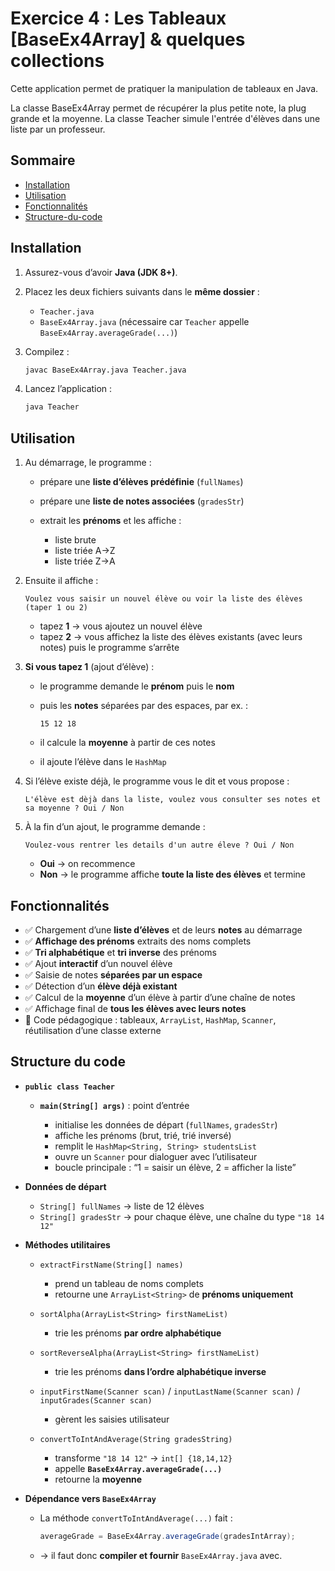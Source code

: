 # Exercice 4 : Les Tableaux [BaseEx4Array] & quelques collections

Cette application permet de pratiquer la manipulation de tableaux en Java.

La classe BaseEx4Array permet de récupérer la plus petite note, la plug grande et la moyenne.
La classe Teacher simule l'entrée d'élèves dans une liste par un professeur.

## Sommaire
- [Installation](#installation)
- [Utilisation](#utilisation)
- [Fonctionnalités](#fonctionnalités)
- [Structure-du-code](#structure-du-code)

## Installation
1. Assurez-vous d’avoir **Java (JDK 8+)**.
2. Placez les deux fichiers suivants dans le **même dossier** :
   - `Teacher.java`
   - `BaseEx4Array.java` (nécessaire car `Teacher` appelle `BaseEx4Array.averageGrade(...)`)
3. Compilez :

   ```bash
   javac BaseEx4Array.java Teacher.java
    ```

4. Lancez l’application :

   ```bash
   java Teacher
   ```

## Utilisation

1. Au démarrage, le programme :

   * prépare une **liste d’élèves prédéfinie** (`fullNames`)
   * prépare une **liste de notes associées** (`gradesStr`)
   * extrait les **prénoms** et les affiche :

     * liste brute
     * liste triée A→Z
     * liste triée Z→A

2. Ensuite il affiche :

   ```text
   Voulez vous saisir un nouvel élève ou voir la liste des élèves (taper 1 ou 2)
   ```

   * tapez **1** → vous ajoutez un nouvel élève
   * tapez **2** → vous affichez la liste des élèves existants (avec leurs notes) puis le programme s’arrête

3. **Si vous tapez 1** (ajout d’élève) :

   * le programme demande le **prénom** puis le **nom**
   * puis les **notes** séparées par des espaces, par ex. :

     ```text
     15 12 18
     ```
   * il calcule la **moyenne** à partir de ces notes
   * il ajoute l’élève dans le `HashMap`

4. Si l’élève existe déjà, le programme vous le dit et vous propose :

   ```text
   L'élève est dèjà dans la liste, voulez vous consulter ses notes et sa moyenne ? Oui / Non
   ```

5. À la fin d’un ajout, le programme demande :

   ```text
   Voulez-vous rentrer les details d'un autre éleve ? Oui / Non
   ```

   * **Oui** → on recommence
   * **Non** → le programme affiche **toute la liste des élèves** et termine


## Fonctionnalités

* ✅ Chargement d’une **liste d’élèves** et de leurs **notes** au démarrage
* ✅ **Affichage des prénoms** extraits des noms complets
* ✅ **Tri alphabétique** et **tri inverse** des prénoms
* ✅ Ajout **interactif** d’un nouvel élève
* ✅ Saisie de notes **séparées par un espace**
* ✅ Détection d’un **élève déjà existant**
* ✅ Calcul de la **moyenne** d’un élève à partir d’une chaîne de notes
* ✅ Affichage final de **tous les élèves avec leurs notes**
* 🧩 Code pédagogique : tableaux, `ArrayList`, `HashMap`, `Scanner`, réutilisation d’une classe externe

## Structure du code

* **`public class Teacher`**

  * **`main(String[] args)`** : point d’entrée

    * initialise les données de départ (`fullNames`, `gradesStr`)
    * affiche les prénoms (brut, trié, trié inversé)
    * remplit le `HashMap<String, String> studentsList`
    * ouvre un `Scanner` pour dialoguer avec l’utilisateur
    * boucle principale : “1 = saisir un élève, 2 = afficher la liste”

* **Données de départ**

  * `String[] fullNames` → liste de 12 élèves
  * `String[] gradesStr` → pour chaque élève, une chaîne du type `"18 14 12"`

* **Méthodes utilitaires**

  * `extractFirstName(String[] names)`

    * prend un tableau de noms complets
    * retourne une `ArrayList<String>` de **prénoms uniquement**

  * `sortAlpha(ArrayList<String> firstNameList)`

    * trie les prénoms **par ordre alphabétique**

  * `sortReverseAlpha(ArrayList<String> firstNameList)`

    * trie les prénoms **dans l’ordre alphabétique inverse**

  * `inputFirstName(Scanner scan)` / `inputLastName(Scanner scan)` / `inputGrades(Scanner scan)`

    * gèrent les saisies utilisateur

  * `convertToIntAndAverage(String gradesString)`

    * transforme `"18 14 12"` → `int[] {18,14,12}`
    * appelle **`BaseEx4Array.averageGrade(...)`**
    * retourne la **moyenne**

* **Dépendance vers `BaseEx4Array`**

  * La méthode `convertToIntAndAverage(...)` fait :

    ```java
    averageGrade = BaseEx4Array.averageGrade(gradesIntArray);
    ```
  * → il faut donc **compiler et fournir** `BaseEx4Array.java` avec.


